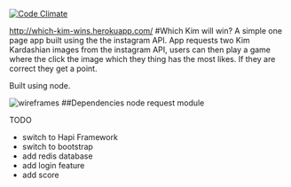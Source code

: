 [![Code Climate](https://codeclimate.com/github/RachBLondon/which-kim-will-win/badges/gpa.svg)](https://codeclimate.com/github/RachBLondon/which-kim-will-win)

http://which-kim-wins.herokuapp.com/
#Which Kim will win?
A simple one page app built using the the instagram API. App requests two Kim Kardashian images from the instagram API, users can then play a game where the click the image which they thing has the most likes. If they are correct they get a point.

Built using node.

![wireframes](https://files.gitter.im/RachBLondon/em4x/balsamic-mockup.png)
##Dependencies
node request module

TODO
- switch to Hapi Framework
- switch to bootstrap
- add redis database
- add login feature
- add score
